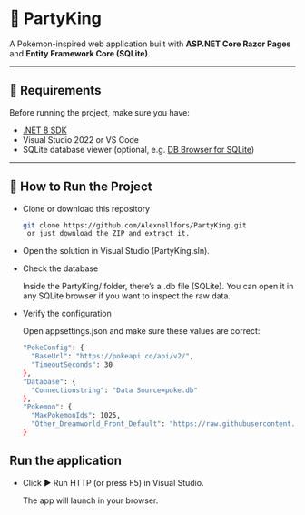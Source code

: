 # 🎉 PartyKing

A Pokémon-inspired web application built with **ASP.NET Core Razor Pages** and **Entity Framework Core (SQLite)**.  

---

## 🧰 Requirements

Before running the project, make sure you have:

- [.NET 8 SDK](https://dotnet.microsoft.com/download)
- Visual Studio 2022 or VS Code
- SQLite database viewer (optional, e.g. [DB Browser for SQLite](https://sqlitebrowser.org/))

---

## 🚀 How to Run the Project

- Clone or download this repository

   ```bash
   git clone https://github.com/Alexnellfors/PartyKing.git
    or just download the ZIP and extract it.

- Open the solution in Visual Studio (PartyKing.sln).

- Check the database

    Inside the PartyKing/ folder, there’s a .db file (SQLite).
    You can open it in any SQLite browser if you want to inspect the raw data.

- Verify the configuration

    Open appsettings.json and make sure these values are correct:
  ```bash
  "PokeConfig": {
    "BaseUrl": "https://pokeapi.co/api/v2/",
    "TimeoutSeconds": 30
  },
  "Database": {
    "Connectionstring": "Data Source=poke.db"
  },
  "Pokemon": {
    "MaxPokemonIds": 1025,
    "Other_Dreamworld_Front_Default": "https://raw.githubusercontent.com/PokeAPI/sprites/master/sprites/pokemon/other/dream-world/"
  }
## Run the application

- Click ▶️ Run HTTP (or press F5) in Visual Studio.

    The app will launch in your browser.

